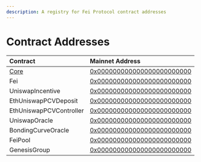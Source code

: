 ```yaml
---
description: A registry for Fei Protocol contract addresses
---
```


# Contract Addresses

| Contract | Mainnet Address |
| :--- | :--- |
| [Core](access-control/core.md) | [0x000000000000000000000000](https://etherscan.io/address/0x0000000000000000000000000000000000000000) |
| Fei | [0x000000000000000000000000](https://etherscan.io/address/0x0000000000000000000000000000000000000000) |
| UniswapIncentive | [0x000000000000000000000000](https://etherscan.io/address/0x0000000000000000000000000000000000000000) |
| EthUniswapPCVDeposit | [0x000000000000000000000000](https://etherscan.io/address/0x0000000000000000000000000000000000000000) |
| EthUniswapPCVController | [0x000000000000000000000000](https://etherscan.io/address/0x0000000000000000000000000000000000000000) |
| UniswapOracle | [0x000000000000000000000000](https://etherscan.io/address/0x0000000000000000000000000000000000000000) |
| BondingCurveOracle | [0x000000000000000000000000](https://etherscan.io/address/0x0000000000000000000000000000000000000000) |
| FeiPool | [0x000000000000000000000000](https://etherscan.io/address/0x0000000000000000000000000000000000000000) |
| GenesisGroup | [0x000000000000000000000000](https://etherscan.io/address/0x0000000000000000000000000000000000000000) |

